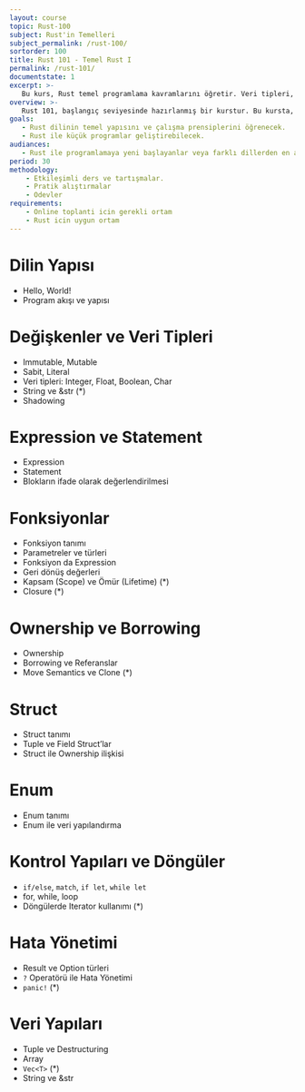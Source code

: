 ```yaml
---
layout: course
topic: Rust-100
subject: Rust'in Temelleri
subject_permalink: /rust-100/
sortorder: 100
title: Rust 101 - Temel Rust I
permalink: /rust-101/
documentstate: 1
excerpt: >-
   Bu kurs, Rust temel programlama kavramlarını öğretir. Veri tipleri, fonksiyonlar, ownership ve borrowing gibi Rust'ın en temel konuları işlenir.
overview: >-
   Rust 101, başlangıç seviyesinde hazırlanmış bir kurstur. Bu kursta, Rust dilinin temel yapı taşları üzerinde durulmaktadır. Katılımcılar, değişken tanımlama, veri tipleri, fonksiyonlar, kontrol yapılarını, ownership ve borrowing kavramlarını öğrenirler. Kurs boyunca elde edilen bilgiler, öğrencilerin Rust dilinde küçük ama sağlam temelli projeler geliştirebilecek seviyeye gelmelerini sağlayacaktır.
goals:
   - Rust dilinin temel yapısını ve çalışma prensiplerini öğrenecek.
   - Rust ile küçük programlar geliştirebilecek.
audiances:
   - Rust ile programlamaya yeni başlayanlar veya farklı dillerden en az birisinde tecrübesi olanlar.
period: 30
methodology:
    - Etkileşimli ders ve tartışmalar.
    - Pratik alıştırmalar
    - Odevler
requirements:
    - Online toplanti icin gerekli ortam
    - Rust icin uygun ortam 
---
```


# Dilin Yapısı
   - Hello, World!  
   - Program akışı ve yapısı  

# Değişkenler ve Veri Tipleri
   - Immutable, Mutable  
   - Sabit, Literal  
   - Veri tipleri: Integer, Float, Boolean, Char  
   - String ve &str (*)
   - Shadowing  

# Expression ve Statement
   - Expression  
   - Statement  
   - Blokların ifade olarak değerlendirilmesi  

# Fonksiyonlar
   - Fonksiyon tanımı  
   - Parametreler ve türleri  
   - Fonksiyon da Expression  
   - Geri dönüş değerleri  
   - Kapsam (Scope) ve Ömür (Lifetime) (*)
   - Closure (*)  

# Ownership ve Borrowing
   - Ownership  
   - Borrowing ve Referanslar  
   - Move Semantics ve Clone (*)

# Struct
   - Struct tanımı  
   - Tuple ve Field Struct’lar  
   - Struct ile Ownership ilişkisi  

# Enum
   - Enum tanımı  
   - Enum ile veri yapılandırma  

# Kontrol Yapıları ve Döngüler
   - `if/else`, `match`, `if let`, `while let`  
   - for, while, loop  
   - Döngülerde Iterator kullanımı (*)

# Hata Yönetimi
   - Result ve Option türleri  
   - `?` Operatörü ile Hata Yönetimi  
   - `panic!` (*)

# Veri Yapıları
   - Tuple ve Destructuring  
   - Array  
   - `Vec<T>` (*)
   - String ve &str